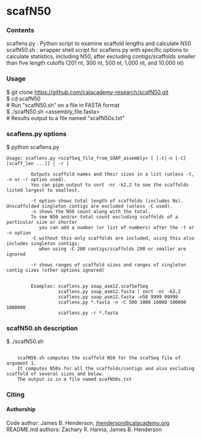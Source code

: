 # scafN50

### Contents
scaflens.py : Python script to examine scaffold lengths and calculate N50  
scafN50.sh : wrapper shell script for scaflens.py with specific options to calculate statistics, including N50, after excluding contigs/scaffolds smaller than five length cutoffs (201 nt, 300 nt, 500 nt, 1,000 nt, and 10,000 nt)  

### Usage
$ git clone https://github.com/calacademy-research/scafN50.git  
$ cd scafN50  
\# Run "scafN50.sh" on a file in FASTA format  
$ ./scafN50.sh \<assembly_file.fasta\>  
\# Results output to a file named "scafN50s.txt"  

### scaflens.py options
$ python scaflens.py  
```
Usage: scaflens.py <scafSeq_file_from_SOAP_assembly> [ [-t|-n [-C] [scaff_len ...]] | -r ]

         Outputs scaffold names and their sizes in a list (unless -t, -n or -r option used).
         You can pipe output to sort -nr -k2,2 to see the scaffolds listed largest to smallest.

         -t option shows total length of scaffolds (includes Ns). Unscaffolded singleton contigs are excluded (unless -C used).
         -n shows the N50 count along with the total.
         To see N50 and/or total count excluding scaffolds of a particular size or shorter
            you can add a number (or list of numbers) after the -t or -n option
         -C without this only scaffolds are included, using this also includes singleton contigs;
            when using -C 200 contigs/scaffolds 200 or smaller are ignored

         -r shows ranges of scaffold sizes and ranges of singleton contig sizes (other options ignored)


         Examples: scaflens.py soap_asm12.scafSefSeq
                   scaflens.py soap_asm12.fasta | sort -nr -k2,2
                   scaflens.py soap_asm12.fasta -n50 9999 99999
                   scaflens.py *.fasta -n -C 500 1000 10000 100000 1000000
                   scaflens.py -r *.fasta
```

### scafN50.sh description
$ ./scafN50.sh  
```

    scafN50.sh computes the scaffold N50 for the scafSeq file of argument 1.
    It computes N50s for all the scaffolds/contigs and also excluding scaffold of several sizes and below.
    The output is in a file named scafN50s.txt

```

### Citing

#### Authorship
Code author: James B. Henderson, jhenderson@calacademy.org  
README.md authors: Zachary R. Hanna, James B. Henderson  
